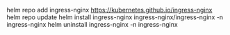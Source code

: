 helm repo add ingress-nginx https://kubernetes.github.io/ingress-nginx
helm repo update
helm install ingress-nginx ingress-nginx/ingress-nginx -n ingress-nginx
helm uninstall ingress-nginx -n ingress-nginx
